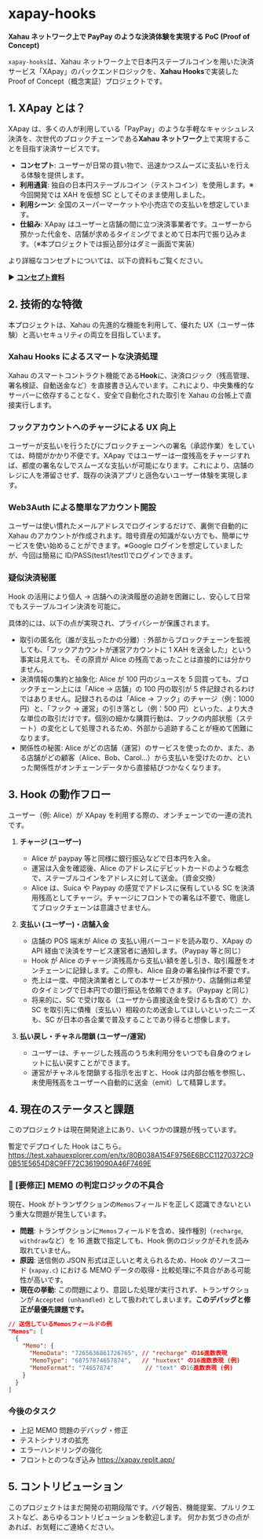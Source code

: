 # xapay-hooks

**Xahau ネットワーク上で PayPay のような決済体験を実現する PoC (Proof of Concept)**

`xapay-hooks`は、Xahau ネットワーク上で日本円ステーブルコインを用いた決済サービス「XApay」のバックエンドロジックを、**Xahau Hooks**で実装した Proof of Concept（概念実証）プロジェクトです。

## 1. XApay とは？

XApay は、多くの人が利用している「PayPay」のような手軽なキャッシュレス決済を、次世代のブロックチェーンである**Xahau ネットワーク**上で実現することを目指す決済サービスです。

- **コンセプト**: ユーザーが日常の買い物で、迅速かつスムーズに支払いを行える体験を提供します。
- **利用通貨**: 独自の日本円ステーブルコイン（テストコイン）を使用します。※今回開発では XAH を仮想 SC としてそのまま使用しました。
- **利用シーン**: 全国のスーパーマーケットや小売店での支払いを想定しています。
- **仕組み**: XApay はユーザーと店舗の間に立つ決済事業者です。ユーザーから預かった代金を、店舗が求めるタイミングでまとめて日本円で振り込みます。（※本プロジェクトでは振込部分はダミー画面で実装）

より詳細なコンセプトについては、以下の資料もご覧ください。

▶ **[コンセプト資料](https://www.canva.com/design/DAGqbpw0TtQ/7_sqrkE8oNG9mV0a_6EBpA/edit?utm_content=DAGqbpw0TtQ&utm_campaign=designshare&utm_medium=link2&utm_source=sharebutton)**

## 2. 技術的な特徴

本プロジェクトは、Xahau の先進的な機能を利用して、優れた UX（ユーザー体験）と高いセキュリティの両立を目指しています。

### Xahau Hooks によるスマートな決済処理

Xahau のスマートコントラクト機能である**Hook**に、決済ロジック（残高管理、署名検証、自動送金など）を直接書き込んでいます。これにより、中央集権的なサーバーに依存することなく、安全で自動化された取引を Xahau の台帳上で直接実行します。

### フックアカウントへのチャージによる UX 向上

ユーザーが支払いを行うたびにブロックチェーンへの署名（承認作業）をしていては、時間がかかり不便です。XApay ではユーザーは一度残高をチャージすれば、都度の署名なしでスムーズな支払いが可能になります。これにより、店舗のレジに人を滞留させず、既存の決済アプリと遜色ないユーザー体験を実現します。

### Web3Auth による簡単なアカウント開設

ユーザーは使い慣れたメールアドレスでログインするだけで、裏側で自動的に Xahau のアカウントが作成されます。暗号資産の知識がない方でも、簡単にサービスを使い始めることができます。※Google ログインを想定していましたが、今回は簡易に ID/PASS(test1/test1)でログインできます。

### 疑似決済秘匿

Hook の活用により個人 → 店舗への決済履歴の追跡を困難にし、安心して日常でもステーブルコイン決済を可能に。

具体的には、以下の点が実現され、プライバシーが保護されます。

- 取引の匿名化（誰が支払ったかの分離）: 外部からブロックチェーンを監視しても、「フックアカウントが運営アカウントに 1 XAH を送金した」という事実は見えても、その原資が Alice の残高であったことは直接的には分かりません。
- 決済情報の集約と抽象化: Alice が 100 円のジュースを 5 回買っても、ブロックチェーン上には「Alice → 店舗」の 100 円の取引が 5 件記録されるわけではありません。記録されるのは「Alice → フック」のチャージ（例：1000 円）と、「フック → 運営」の引き落とし（例：500 円）といった、より大きな単位の取引だけです。個別の細かな購買行動は、フックの内部状態（ステート）の変化として処理されるため、外部から追跡することが極めて困難になります。
- 関係性の秘匿: Alice がどの店舗（運営）のサービスを使ったのか、また、ある店舗がどの顧客（Alice、Bob、Carol...）から支払いを受けたのか、といった関係性がオンチェーンデータから直接結びつかなくなります。

## 3. Hook の動作フロー

ユーザー（例: Alice）が XApay を利用する際の、オンチェーンでの一連の流れです。

1. **チャージ (ユーザー)**

   - Alice が paypay 等と同様に銀行振込などで日本円を入金。
   - 運営は入金を確認後、Alice のアドレスにデビットカードのような概念で、ステーブルコインをアドレスに対して送金。（資金交換）
   - Alice は、Suica や Paypay の感覚でアドレスに保有している SC を決済用残高としてチャージ。チャージにフロントでの署名は不要で、徹底してブロックチェーンは意識させません。

2. **支払い (ユーザー)・店舗入金**

   - 店舗の POS 端末が Alice の 支払い用バーコードを読み取り、XApay の API 経由で決済をサービス運営者に通知します。（Paypay 等と同じ）
   - Hook が Alice のチャージ済残高から支払い額を差し引き、取引履歴をオンチェーンに記録します。この際も、Alice 自身の署名操作は不要です。
   - 売上は一度、中間決済業者としての本サービスが預かり、店舗側は希望のタイミングで日本円での銀行振込を依頼できます。（Paypay と同じ）
   - 将来的に、SC で受け取る（ユーザから直接送金を受けるも含めて）か、SC を取引先に債権（支払い）相殺のため送金してほしいといったニーズも、SC が日本の各企業で普及することであり得ると想像します。

3. **払い戻し・チャネル閉鎖 (ユーザー/運営)**
   - ユーザーは、チャージした残高のうち未利用分をいつでも自身のウォレットに払い戻すことができます。
   - 運営がチャネルを閉鎖する指示を出すと、Hook は内部台帳を参照し、未使用残高をユーザーへ自動的に送金（emit）して精算します。

## 4. 現在のステータスと課題

このプロジェクトは現在開発途上にあり、いくつかの課題が残っています。

暫定でデプロイした Hook はこちら。
https://test.xahauexplorer.com/en/tx/80B038A154F9756E6BCC11270372C90B51E5654D8C9FF72C3619090A46F7469E

### 🚨 [要修正] MEMO の判定ロジックの不具合

現在、Hook がトランザクションの`Memos`フィールドを正しく認識できないという重大な問題が発生しています。

- **問題**: トランザクションに`Memos`フィールドを含め、操作種別（`recharge`, `withdraw`など）を 16 進数で指定しても、Hook 側のロジックがそれを読み取れていません。
- **原因**: 送信側の JSON 形式は正しいと考えられるため、Hook のソースコード (`xapay.c`) における MEMO データの取得・比較処理に不具合がある可能性が高いです。
- **現在の挙動**: この問題により、意図した処理が実行されず、トランザクションが `Accepted (unhandled)` として扱われてしまいます。**このデバッグと修正が最優先課題です。**

```json
// 送信しているMemosフィールドの例
"Memos": [
  {
    "Memo": {
      "MemoData": "7265636861726765", // "recharge" の16進数表現
      "MemoType": "68757874657874",   // "huxtext" の16進数表現 (例)
      "MemoFormat": "74657874"         // "text" の16進数表現 (例)
    }
  }
]
```

### 今後のタスク

- 上記 MEMO 問題のデバッグ・修正
- テストシナリオの拡充
- エラーハンドリングの強化
- フロントとのつなぎ込み
  https://xapay.replit.app/

## 5. コントリビューション

このプロジェクトはまだ開発の初期段階です。バグ報告、機能提案、プルリクエストなど、あらゆるコントリビューションを歓迎します。
何かお気づきの点があれば、お気軽にご連絡ください。
